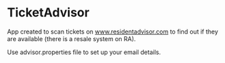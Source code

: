 # TicketAdvisor

App created to scan tickets on www.residentadvisor.com to find out if they are available (there is a resale system on RA).

Use advisor.properties file to set up your email details.
